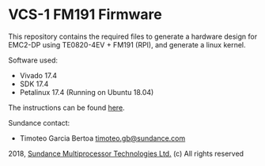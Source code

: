 # VCS-1 FM191 Firmware
This repository contains the required files to generate a hardware design for EMC2-DP using TE0820-4EV + FM191 (RPI), and generate a linux kernel.

Software used:
* Vivado 17.4
* SDK 17.4
* Petalinux 17.4 (Running on Ubuntu 18.04)

The instructions can be found [here](https://github.com/SundanceMultiprocessorTechnology/VCS-1/wiki/Build-Firmware).

Sundance contact: 
* Timoteo Garcia Bertoa timoteo.gb@sundance.com

2018, [Sundance Multiprocessor Technologies Ltd.](http://www.sundance.technology/) (c) All rights reserved
